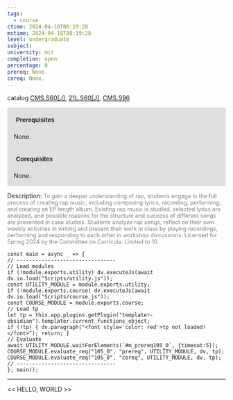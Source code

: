 ```yaml
---
tags:
  - course
ctime: 2024-04-18T00:19:28
mstime: 2024-04-18T00:19:28
level: undergraduate
subject: 
university: mit
completion: open
percentage: 0
prereq: None.
coreq: None.
---
```


catalog [CMS.S60[J]](http://student.mit.edu/catalog/mCMSa.html#CMS.S60), [21L.S60[J]](http://student.mit.edu/catalog/m21La.html#21L.S60), [CMS.S96](http://student.mit.edu/catalog/mCMSa.html#CMS.S96)

<span style="display: block; padding: 15px; background-color: rgb(100, 100, 100, 0.2);"><font id="m_prereq105_0" style="display: block; font-family: Arial, sans-serif; font-weight: bold; padding: 5px">Prerequisites</font><br><span id="prereq105_0">None.</span></span>
<span style="display: block; padding: 15px; background-color: rgb(100, 100, 100, 0.2);"><font id="m_coreq105_0" style="display: block; font-family: Arial, sans-serif; font-weight: bold; padding: 5px">Corequisites</font><br><span id="coreq105_0">None.</span></span>

<font style="">Description:</font>
<font style="color: grey; font-size: 0.8rem;">To gain a deeper understanding of rap, students engage in the full process of creating rap music, including composing lyrics, recording, performing, and creating an EP length album. Existing rap music is studied, selected lyrics are analyzed, and possible reasons for the structure and success of different songs are presented in case studies. Students analyze rap songs, reflect on their own weekly activities in writing and present their work in class by playing recordings, performing and responding to each other in workshop discussions. Licensed for Spring 2024 by the Committee on Curricula. Limited to 10.</font>

```dataviewjs
const main = async _ => {
// --------------------------------
// Load modules
if (!module.exports.utility) dv.executeJs(await dv.io.load("Scripts/utility.js"));
const UTILITY_MODULE = module.exports.utility;
if (!module.exports.course) dv.executeJs(await dv.io.load("Scripts/course.js"));
const COURSE_MODULE = module.exports.course;
// Load tp
let tp = this.app.plugins.getPlugin("templater-obsidian").templater.current_functions_object;
if (!tp) { dv.paragraph("<font style='color: red'>tp not loaded!</font>"); return; }
// Evaluate
await UTILITY_MODULE.waitForElements(`#m_prereq105_0`, {timeout:5});
COURSE_MODULE.evaluate_req("105_0", "prereq", UTILITY_MODULE, dv, tp);
COURSE_MODULE.evaluate_req("105_0", "coreq", UTILITY_MODULE, dv, tp);
// --------------------------------
}; main();
```

---

<< HELLO, WORLD >>

